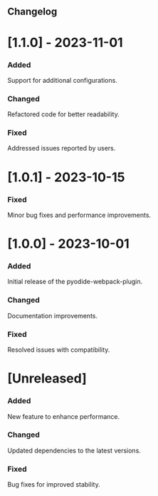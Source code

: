 ## Changelog

# [1.1.0] - 2023-11-01

### Added

Support for additional configurations.

### Changed

Refactored code for better readability.

### Fixed

Addressed issues reported by users.

# [1.0.1] - 2023-10-15

### Fixed

Minor bug fixes and performance improvements.

# [1.0.0] - 2023-10-01

### Added

Initial release of the pyodide-webpack-plugin.

### Changed

Documentation improvements.

### Fixed

Resolved issues with compatibility.

# [Unreleased]

### Added

New feature to enhance performance.

### Changed

Updated dependencies to the latest versions.

### Fixed

Bug fixes for improved stability.
